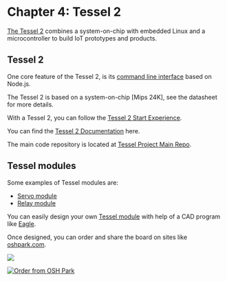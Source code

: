 # Chapter 4: Tessel 2

[The Tessel 2](http://tessel.io/) combines a system-on-chip with embedded Linux and a microcontroller to build IoT prototypes and products.

## Tessel 2

One core feature of the Tessel 2, is its [command line interface](https://tessel.io/docs/cli) based on Node.js.

The Tessel 2 is based on a system-on-chip [Mips 24K], see the datasheet for more details.

With a Tessel 2, you can follow the [Tessel 2 Start Experience](http://tessel.io/t2-start). 

You can find the [Tessel 2 Documentation](http://tessel.io/docs) here.

The main code repository is located at [Tessel Project Main Repo](https://github.com/tessel/project).

## Tessel modules

Some examples of Tessel modules are: 

* [Servo module](https://tessel.io/modules#module-servo)
* [Relay module](https://github.com/tessel/relay-mono)

You can easily design your own [Tessel module](https://github.com/embeddednodejs/tessellib) with help of a CAD program like [Eagle](https://cadsoft.io/de/).

Once designed, you can order and share the board on sites like [oshpark.com](https://oshpark.com).

<img src="https://644db4de3505c40a0444-327723bce298e3ff5813fb42baeefbaa.ssl.cf1.rackcdn.com/82633641fbcaa06a961f361a363e76a9.png" />

<a href="https://oshpark.com/shared_projects/5XhFdgsQ"><img src="https://oshpark.com/assets/badge-5b7ec47045b78aef6eb9d83b3bac6b1920de805e9a0c227658eac6e19a045b9c.png" alt="Order from OSH Park"></img></a>


